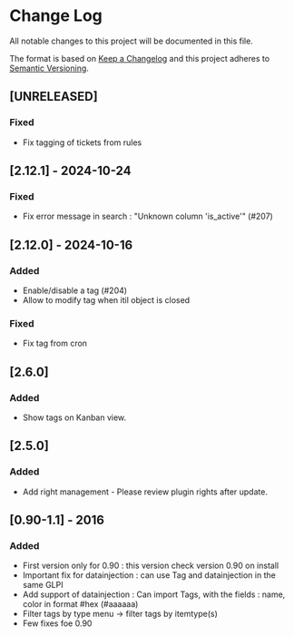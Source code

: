 # Change Log

All notable changes to this project will be documented in this file.

The format is based on [Keep a Changelog](http://keepachangelog.com/)
and this project adheres to [Semantic Versioning](http://semver.org/).

## [UNRELEASED]

### Fixed

- Fix tagging of tickets from rules

## [2.12.1] - 2024-10-24

### Fixed

- Fix error message in search : "Unknown column 'is_active'" (#207)

## [2.12.0] - 2024-10-16

### Added

- Enable/disable a tag (#204)
- Allow to modify tag when itil object is closed

### Fixed

- Fix tag from cron

## [2.6.0]

### Added

- Show tags on Kanban view.

## [2.5.0]

### Added

- Add right management - Please review plugin rights after update.


## [0.90-1.1] - 2016

### Added

- First version only for 0.90 : this version check version 0.90 on install
- Important fix for datainjection : can use Tag and datainjection in the same GLPI
- Add support of datainjection : Can import Tags, with the fields : name, color in format #hex (#aaaaaa)
- Filter tags by type menu -> filter tags by itemtype(s)
- Few fixes foe 0.90
